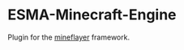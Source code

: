 # ESMA-Minecraft-Engine
Plugin for the  [mineflayer](http://mineflayer.prismarine.js.org/#/) framework.
